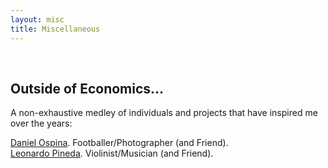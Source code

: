 ```yaml
---
layout: misc
title: Miscellaneous
---
```


<br>

## Outside of Economics...
A non-exhaustive medley of individuals and projects that have inspired me over the years: 

<a href="https://www.dannyospina.com/" target="_blank" rel="noopener noreferrer">Daniel Ospina</a>. Footballer/Photographer (and Friend).  
<a href="http://leonardopinedag.com/index.php" target="_blank" rel="noopener noreferrer">Leonardo Pineda</a>. Violinist/Musician (and Friend).  
